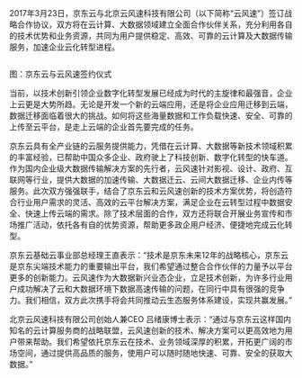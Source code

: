 2017年3月23日，京东云与北京云风速科技有限公司（以下简称“云风速”）签订战略合作协议，双方将在云计算、大数据领域建立全面合作伙伴关系，充分利用各自的技术优势和业务资源，共同为用户提供稳定、高效、可靠的云计算及大数据传输服务，加速企业云化转型进程。

![]()

图：京东云与云风速签约仪式

当前，以技术创新引领企业数字化转型发展已经成为时代的主旋律和最强音，企业上云更是大势所趋。无论是开发一个新的云端应用，还是将企业应用迁移到云端，数据迁移面临着很大的挑战。如何将这些海量数据和工作负载快速、安全、可靠的上传至云平台，是走上云端的企业首先要完成的任务。

京东云具有全产业链的云服务提供能力，凭借在云计算、大数据等新技术领域积累的丰富经验，已帮助中国众多企业、政府驶上了科技创新、数字化转型的快车道。作为国内企业级大数据传输解决方案的先行者，云风速针对影视、设计、政府、互联网等行业，提供大数据的加速传输、大数据迁云、云间大数据迁移、企业内传等服务。此次双方强强联手，结合了京东云和云风速创新的技术方案优势，将创造符合行业用户需求的灵活、高效的云平台解决方案，满足企业在云转型过程中数据安全、快速上传云端的需求。除了技术层面的合作，双方还将联合开展业务宣传和市场推广活动，依托各有自的优势资源，帮助更多政企用户经济、便捷地完成云化转型。

京东云基础云事业部总经理王直表示：“技术是京东未来12年的战略核心，京东云是京东尖端技术能力的重要输出平台，我们希望通过整合合作伙伴的力量予以平台更多的创新能力。云风速作为大数据新兴业态企业，立足技术创新，为许多行业用户成功解决了云和大数据环境下数据高速传输的问题，在同行中具有很强的竞争力。我们相信，双方此次携手将会共同推动云生态服务体系建设，实现共赢发展。”

北京云风速科技有限公司创始人兼CEO 吕绪康博士表示：“通过与京东云这样国内知名的云计算服务商的战略联盟，云风速创新的技术、解决方案可以更高效地为用户带来帮助。我们希望依托京东云在技术、业务领域深厚的积累，开拓更广阔的市场空间，通过提供高品质的服务，使用户可以随时随地快速、可靠、安全的获取大数据。”